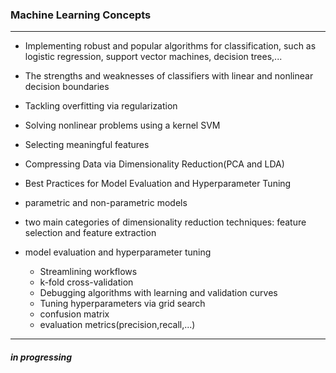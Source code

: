 ### Machine Learning Concepts
---------------
 
 - Implementing robust and popular algorithms for classification, such as logistic regression, support vector machines, decision trees,...

 - The strengths and weaknesses of classifiers with linear and nonlinear decision boundaries

 - Tackling overfitting via regularization

 - Solving nonlinear problems using a kernel SVM

 - Selecting meaningful features

 - Compressing Data via Dimensionality Reduction(PCA and LDA)

 - Best Practices for Model Evaluation and Hyperparameter Tuning

 - parametric and non-parametric models
  
 - two main categories of dimensionality reduction techniques: feature selection and feature extraction

 - model evaluation and hyperparameter tuning
   - Streamlining workflows
   - k-fold cross-validation
   - Debugging algorithms with learning and validation curves
   - Tuning hyperparameters via grid search
   - confusion matrix
   - evaluation metrics(precision,recall,...)




------  
##### in progressing
